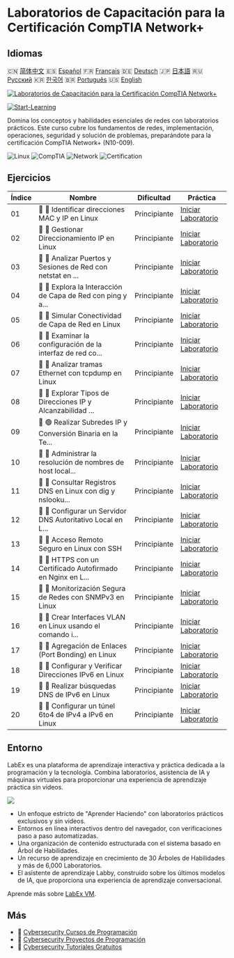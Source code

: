 # Laboratorios de Capacitación para la Certificación CompTIA Network+

## Idiomas

🇨🇳 [简体中文](README_zh.md) 🇪🇸 [Español](README_es.md) 🇫🇷 [Français](README_fr.md) 🇩🇪 [Deutsch](README_de.md) 🇯🇵 [日本語](README_ja.md) 🇷🇺 [Русский](README_ru.md) 🇰🇷 [한국어](README_ko.md) 🇧🇷 [Português](README_pt.md) 🇺🇸 [English](README.md) 

[![Laboratorios de Capacitación para la Certificación CompTIA Network+](https://cover-creator.labex.io/comptia-network-plus-training-labs.png?lang=es)](https://labex.io/es/courses/comptia-network-plus-training-labs)

[![Start-Learning](https://img.shields.io/badge/Start-Learning-whitesmoke?style=for-the-badge)](https://labex.io/es/courses/comptia-network-plus-training-labs)

Domina los conceptos y habilidades esenciales de redes con laboratorios prácticos. Este curso cubre los fundamentos de redes, implementación, operaciones, seguridad y solución de problemas, preparándote para la certificación CompTIA Network+ (N10-009).

![Linux](https://img.shields.io/badge/Linux-whitesmoke?style=for-the-badge&logo=linux)
![CompTIA](https://img.shields.io/badge/CompTIA-whitesmoke?style=for-the-badge&logo=comptia)
![Network](https://img.shields.io/badge/Network-whitesmoke?style=for-the-badge&logo=network)
![Certification](https://img.shields.io/badge/Certification-whitesmoke?style=for-the-badge&logo=certification)


## Ejercicios

|   Índice | Nombre                                                      | Dificultad   | Práctica                                                                                                                                                       |
|----------|-------------------------------------------------------------|--------------|----------------------------------------------------------------------------------------------------------------------------------------------------------------|
|       01 | 📖 🔵 Identificar direcciones MAC y IP en Linux             | Principiante | <a target='_blank' href='https://labex.io/es/tutorials/linux-identify-mac-and-ip-addresses-in-linux-592731'>Iniciar Laboratorio</a>                            |
|       02 | 📖 🔵 Gestionar Direccionamiento IP en Linux                | Principiante | <a target='_blank' href='https://labex.io/es/tutorials/linux-manage-ip-addressing-in-linux-592736'>Iniciar Laboratorio</a>                                     |
|       03 | 📖 🔵 Analizar Puertos y Sesiones de Red con netstat en ... | Principiante | <a target='_blank' href='https://labex.io/es/tutorials/linux-analyze-network-ports-and-sessions-with-netstat-in-linux-592741'>Iniciar Laboratorio</a>          |
|       04 | 📖 🔵 Explora la Interacción de Capa de Red con ping y a... | Principiante | <a target='_blank' href='https://labex.io/es/tutorials/linux-explore-network-layer-interaction-with-ping-and-arp-in-linux-592746'>Iniciar Laboratorio</a>      |
|       05 | 📖 🔵 Simular Conectividad de Capa de Red en Linux          | Principiante | <a target='_blank' href='https://labex.io/es/tutorials/linux-simulate-network-layer-connectivity-in-linux-592752'>Iniciar Laboratorio</a>                      |
|       06 | 📖 🔵 Examinar la configuración de la interfaz de red co... | Principiante | <a target='_blank' href='https://labex.io/es/tutorials/linux-examine-network-interface-settings-with-ethtool-in-linux-592759'>Iniciar Laboratorio</a>          |
|       07 | 📖 🔵 Analizar tramas Ethernet con tcpdump en Linux         | Principiante | <a target='_blank' href='https://labex.io/es/tutorials/linux-analyze-ethernet-frames-with-tcpdump-in-linux-592765'>Iniciar Laboratorio</a>                     |
|       08 | 📖 🔵 Explorar Tipos de Direcciones IP y Alcanzabilidad ... | Principiante | <a target='_blank' href='https://labex.io/es/tutorials/linux-explore-ip-address-types-and-reachability-in-linux-592780'>Iniciar Laboratorio</a>                |
|       09 | 📖 🟢 Realizar Subredes IP y Conversión Binaria en la Te... | Principiante | <a target='_blank' href='https://labex.io/es/tutorials/linux-perform-ip-subnetting-and-binary-conversion-in-the-linux-terminal-592782'>Iniciar Laboratorio</a> |
|       10 | 📖 🔵 Administrar la resolución de nombres de host local... | Principiante | <a target='_blank' href='https://labex.io/es/tutorials/linux-manage-local-hostname-resolution-in-linux-592792'>Iniciar Laboratorio</a>                         |
|       11 | 📖 🔵 Consultar Registros DNS en Linux con dig y nslooku... | Principiante | <a target='_blank' href='https://labex.io/es/tutorials/linux-query-dns-records-in-linux-with-dig-and-nslookup-592796'>Iniciar Laboratorio</a>                  |
|       12 | 📖 🔵 Configurar un Servidor DNS Autoritativo Local en L... | Principiante | <a target='_blank' href='https://labex.io/es/tutorials/linux-set-up-a-local-authoritative-dns-server-on-linux-592803'>Iniciar Laboratorio</a>                  |
|       13 | 📖 🔵 Acceso Remoto Seguro en Linux con SSH                 | Principiante | <a target='_blank' href='https://labex.io/es/tutorials/linux-secure-remote-access-in-linux-with-ssh-592816'>Iniciar Laboratorio</a>                            |
|       14 | 📖 🔵 HTTPS con un Certificado Autofirmado en Nginx en L... | Principiante | <a target='_blank' href='https://labex.io/es/tutorials/linux-https-with-a-self-signed-certificate-on-nginx-in-linux-592820'>Iniciar Laboratorio</a>            |
|       15 | 📖 🔵 Monitorización Segura de Redes con SNMPv3 en Linux    | Principiante | <a target='_blank' href='https://labex.io/es/tutorials/linux-secure-network-monitoring-with-snmpv3-in-linux-592826'>Iniciar Laboratorio</a>                    |
|       16 | 📖 🔵 Crear Interfaces VLAN en Linux usando el comando i... | Principiante | <a target='_blank' href='https://labex.io/es/tutorials/linux-create-vlan-interfaces-in-linux-using-the-ip-command-592842'>Iniciar Laboratorio</a>              |
|       17 | 📖 🔵 Agregación de Enlaces (Port Bonding) en Linux         | Principiante | <a target='_blank' href='https://labex.io/es/tutorials/linux-link-aggregation-port-bonding-in-linux-592851'>Iniciar Laboratorio</a>                            |
|       18 | 📖 🔵 Configurar y Verificar Direcciones IPv6 en Linux      | Principiante | <a target='_blank' href='https://labex.io/es/tutorials/linux-configure-and-verify-ipv6-addresses-in-linux-592858'>Iniciar Laboratorio</a>                      |
|       19 | 📖 🔵 Realizar búsquedas DNS de IPv6 en Linux               | Principiante | <a target='_blank' href='https://labex.io/es/tutorials/linux-perform-ipv6-dns-lookups-in-linux-592862'>Iniciar Laboratorio</a>                                 |
|       20 | 📖 🔵 Configurar un túnel 6to4 de IPv4 a IPv6 en Linux      | Principiante | <a target='_blank' href='https://labex.io/es/tutorials/linux-configure-an-ipv4-to-ipv6-6to4-tunnel-in-linux-592867'>Iniciar Laboratorio</a>                    |

## Entorno

LabEx es una plataforma de aprendizaje interactiva y práctica dedicada a la programación y la tecnología. Combina laboratorios, asistencia de IA y máquinas virtuales para proporcionar una experiencia de aprendizaje práctica sin videos.

![](https://tutorial-screenshot.getvm.io/images/vm-1725247253.png)

- Un enfoque estricto de "Aprender Haciendo" con laboratorios prácticos exclusivos y sin videos.
- Entornos en línea interactivos dentro del navegador, con verificaciones paso a paso automatizadas.
- Una organización de contenido estructurada con el sistema basado en Árbol de Habilidades.
- Un recurso de aprendizaje en crecimiento de 30 Árboles de Habilidades y más de 6,000 Laboratorios.
- El asistente de aprendizaje Labby, construido sobre los últimos modelos de IA, que proporciona una experiencia de aprendizaje conversacional.

Aprende más sobre [LabEx VM](https://support.labex.io/using-labex/virtual-machine).

## Más

- 🔗 [Cybersecurity Cursos de Programación](https://github.com/labex-labs/awesome-programming-courses)
- 🔗 [Cybersecurity Proyectos de Programación](https://github.com/labex-labs/awesome-programming-projects)
- 🔗 [Cybersecurity Tutoriales Gratuitos](https://github.com/labex-labs/cybersecurity-free-tutorials)

